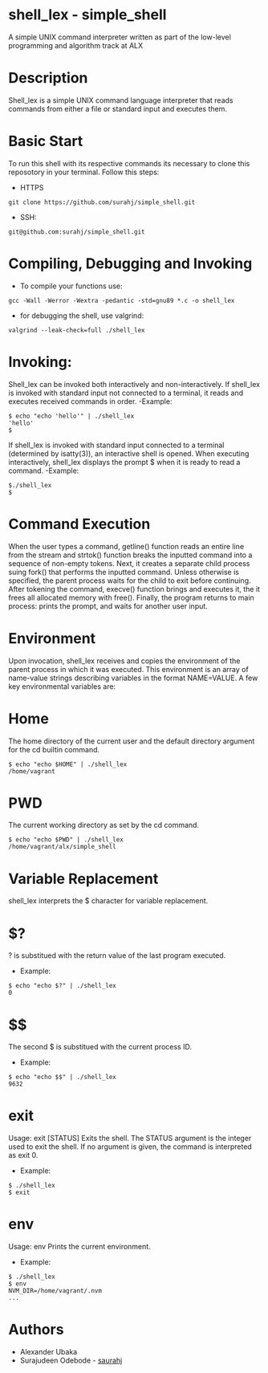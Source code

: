 # shell_lex - simple_shell
A simple UNIX command interpreter written as part of the low-level programming and algorithm track at ALX

# Description
Shell_lex is a simple UNIX command language interpreter that reads commands from either a file or standard input and executes them.

# Basic Start
To run this shell with its respective commands its necessary to clone this reposotory in your terminal. Follow this steps:

- HTTPS
```
git clone https://github.com/surahj/simple_shell.git
```

- SSH:
```
git@github.com:surahj/simple_shell.git
```

# Compiling, Debugging and Invoking

- To compile your functions use:
```
gcc -Wall -Werror -Wextra -pedantic -std=gnu89 *.c -o shell_lex
```

- for debugging the shell, use valgrind:
```
valgrind --leak-check=full ./shell_lex
```
# Invoking:
Shell_lex can be invoked both interactively and non-interactively. If shell_lex is invoked with standard input not connected to a terminal, it reads and executes received commands in order.
-Example:
```
$ echo "echo 'hello'" | ./shell_lex
'hello'
$
```
If shell_lex is invoked with standard input connected to a terminal (determined by isatty(3)), an interactive shell is opened. When executing interactively, shell_lex displays the prompt $ when it is ready to read a command.
-Example:
```
$./shell_lex
$
```
# Command Execution
When the user types a command, getline() function reads an entire line from the stream and strtok() function breaks the inputted command into a sequence of non-empty tokens.
Next, it creates a separate child process suing fork() that performs the inputted command. Unless otherwise is specified, the parent process waits for the child to exit before continuing.
After tokening the command, execve() function brings and executes it, the it frees all allocated memory with free().
Finally, the program returns to main process: prints the prompt, and waits for another user input.

# Environment
Upon invocation, shell_lex receives and copies the environment of the parent process in which it was executed. This environment is an array of name-value strings describing variables in the format NAME=VALUE. A few key environmental variables are:

# Home
The home directory of the current user and the default directory argument for the cd builtin command.

```
$ echo "echo $HOME" | ./shell_lex
/home/vagrant
```

# PWD
The current working directory as set by the cd command.
```
$ echo "echo $PWD" | ./shell_lex
/home/vagrant/alx/simple_shell
```

# Variable Replacement
shell_lex interprets the $ character for variable replacement.

# $?
? is substitued with the return value of the last program executed.

- Example:
```
$ echo "echo $?" | ./shell_lex
0
```
# $$
The second $ is substitued with the current process ID.

- Example:
```
$ echo "echo $$" | ./shell_lex
9632
```
# exit
Usage: exit [STATUS]
Exits the shell.
The STATUS argument is the integer used to exit the shell.
If no argument is given, the command is interpreted as exit 0.
- Example:
```
$ ./shell_lex
$ exit
```
# env
Usage: env
Prints the current environment.
- Example:
```
$ ./shell_lex
$ env
NVM_DIR=/home/vagrant/.nvm
...
```
# Authors
- Alexander Ubaka
- Surajudeen Odebode - [saurahj](https://github.com/surahj)
